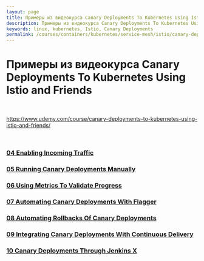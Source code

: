 ```yaml
---
layout: page
title: Примеры из видеокурса Canary Deployments To Kubernetes Using Istio and Friends
description: Примеры из видеокурса Canary Deployments To Kubernetes Using Istio and Friends
keywords: linux, kubernetes, Istio, Canary Deployments
permalink: /courses/containers/kubernetes/service-mesh/istio/canary-deployments/
---
```


# Примеры из видеокурса Canary Deployments To Kubernetes Using Istio and Friends

<br/>

https://www.udemy.com/course/canary-deployments-to-kubernetes-using-istio-and-friends/

<br/>

### [04 Enabling Incoming Traffic](/courses/containers/kubernetes/service-mesh/istio/canary-deployments/enabling-incoming-traffic/)

### [05 Running Canary Deployments Manually](/courses/containers/kubernetes/service-mesh/istio/canary-deployments/running-canary-deployments-manually/)

### [06 Using Metrics To Validate Progress](/courses/containers/kubernetes/service-mesh/istio/canary-deployments/using-metrics-to-validate-progress/)

### [07 Automating Canary Deployments With Flagger](/courses/containers/kubernetes/service-mesh/istio/canary-deployments/automating-canary-deployments-with-flagger/)

### [08 Automating Rollbacks Of Canary Deployments](/courses/containers/kubernetes/service-mesh/istio/canary-deployments/automating-rollbacks-of-canary-deployments/)

### [09 Integrating Canary Deployments With Continuous Delivery](/courses/containers/kubernetes/service-mesh/istio/canary-deployments/integrating-canary-deployments-with-continuous-delivery/)

### [10 Canary Deployments Through Jenkins X](/courses/containers/kubernetes/service-mesh/istio/canary-deployments/canary-deployments-through-jenkins-x/)
